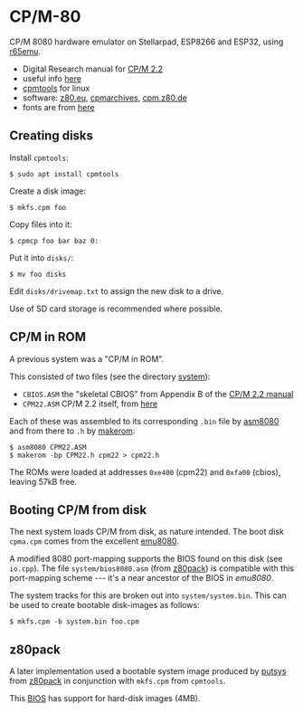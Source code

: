 CP/M-80
=======

CP/M 8080 hardware emulator on Stellarpad, ESP8266 and ESP32, using [r65emu](jscrane/r65emu).

- Digital Research manual for [CP/M 2.2](http://www.gaby.de/cpm/manuals/archive/cpm22htm/)
- useful info [here](http://cpuville.com/Code/CPM-on-a-new-computer.html)
- [cpmtools](https://github.com/lipro-cpm4l/cpmtools) for linux
- software: [z80.eu](http://www.z80.eu/cpmsoft.html), [cpmarchives](http://cpmarchives.classiccmp.org/), [cpm.z80.de](http://www.cpm.z80.de/)
- fonts are from [here](https://jared.geek.nz/2014/01/custom-fonts-for-microcontrollers)

Creating disks
--------------
Install ```cpmtools```:

```
$ sudo apt install cpmtools
```

Create a disk image:

```
$ mkfs.cpm foo
```

Copy files into it:

```
$ cpmcp foo bar baz 0:
```

Put it into ```disks/```:

```
$ mv foo disks
```

Edit ```disks/drivemap.txt``` to assign the new disk to a drive.

Use of SD card storage is recommended where possible.

CP/M in ROM
-----------
A previous system was a "CP/M in ROM".

This consisted of two files (see the directory [system](system)):
- ```CBIOS.ASM``` the "skeletal CBIOS" from Appendix B of the
  [CP/M 2.2 manual](http://www.gaby.de/cpm/manuals/archive/cpm22htm/)
- ```CPM22.ASM``` CP/M 2.2 itself, from [here](http://cpuville.com/Code/cpm22_asm.txt)

Each of these was assembled to its corresponding ```.bin``` file by [asm8080](https://sourceforge.net/p/asm8080/)
and from there to ```.h``` by [makerom](https://github.com/jscrane/emul8/tree/master/util):

```
$ asm8080 CPM22.ASM
$ makerom -bp CPM22.h cpm22 > cpm22.h
```

The ROMs were loaded at addresses ```0xe400``` (cpm22) and ```0xfa00``` (cbios), leaving 57kB free.

Booting CP/M from disk
----------------------

The next system loads CP/M from disk, as nature intended. The boot disk ```cpma.cpm``` comes
from the excellent [emu8080](https://st.sdf-eu.org/i8080/index.html).

A modified 8080 port-mapping supports the BIOS found on this disk (see ```io.cpp```). The file
```system/bios8080.asm``` (from [z80pack](https://github.com/udo-munk/z80pack/tree/master/cpmsim/srccpm2)) 
is compatible with this port-mapping scheme --- it's a near ancestor of the BIOS in _emu8080_.

The system tracks for this are broken out into ```system/system.bin```. This can be used to create
bootable disk-images as follows:

```
$ mkfs.cpm -b system.bin foo.cpm
```

z80pack
-------

A later implementation used a bootable system image produced by [putsys](https://github.com/udo-munk/z80pack/tree/master/cpmsim/srccpm2)
from [z80pack](https://github.com/udo-munk/z80pack) in conjunction with ```mkfs.cpm``` from ```cpmtools```.

This [BIOS](https://github.com/udo-munk/z80pack/blob/master/cpmsim/srccpm2/bios.asm) has support for hard-disk images (4MB).

